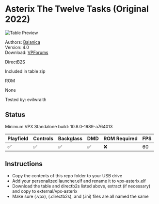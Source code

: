 # Asterix The Twelve Tasks (Original 2022)

![Table Preview](https://github.com/evilwraith/vpx-images/blob/main/vpx-asterix.png)

Authors: [Balanica](https://www.vpforums.org/index.php?showuser=154639)  
Version: 4.0  
Download: [VPForums](https://www.vpforums.org/index.php?app=downloads&showfile=16674)

DirectB2S

Included in table zip

ROM

None

Tested by: evilwraith

## Status 

Minimum VPX Standalone build: 10.8.0-1989-a764013

| Playfield | Controls | Backglass | DMD | ROM Required | FPS | 
|-----------|----------|-----------|-----|--------------|-----|
| :white_check_mark: | :white_check_mark: | :white_check_mark: | :white_check_mark: | :x: | 60 |

## Instructions

- Copy the contents of this repo folder to your USB drive
- Add your personalized launcher.elf and rename it to vpx-asterix.elf
- Download the table and directb2s listed above, extract (if necessary) and copy to external/vpx-asterix
- Make sure (.vpx), (.directb2s), and (.ini) files are all named the same
